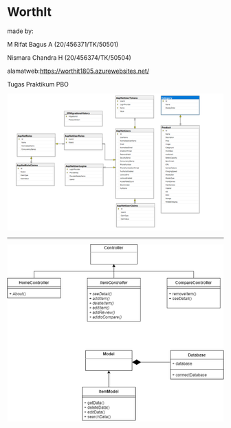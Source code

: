 # WorthIt

made by:

M Rifat Bagus A   (20/456371/TK/50501)


Nismara Chandra H (20/456374/TK/50504)


alamatweb:https://worthit1805.azurewebsites.net/

Tugas Praktikum PBO


![Database](https://github.com/frchandra/WorthIt/blob/main/Read%20me%20resouces/Screenshot%202021-05-18%20091404.png)
<hr>

![Database](https://github.com/frchandra/WorthIt/blob/main/Read%20me%20resouces/uml.png)
